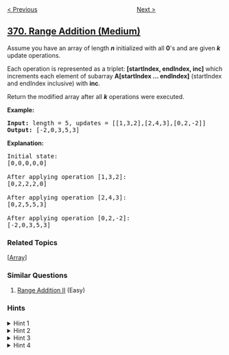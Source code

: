 <!--|This file generated by command(leetcode description); DO NOT EDIT.    |-->
<!--+----------------------------------------------------------------------+-->
<!--|@author    openset <openset.wang@gmail.com>                           |-->
<!--|@link      https://github.com/openset                                 |-->
<!--|@home      https://github.com/openset/leetcode                        |-->
<!--+----------------------------------------------------------------------+-->

[< Previous](https://github.com/openset/leetcode/tree/master/problems/plus-one-linked-list "Plus One Linked List")
　　　　　　　　　　　　　　　　
[Next >](https://github.com/openset/leetcode/tree/master/problems/sum-of-two-integers "Sum of Two Integers")

## [370. Range Addition (Medium)](https://leetcode.com/problems/range-addition "区间加法")

<p>Assume you have an array of length <b><i>n</i></b> initialized with all <b>0</b>&#39;s and are given <b><i>k</i></b> update operations.</p>

<p>Each operation is represented as a triplet: <b>[startIndex, endIndex, inc]</b> which increments each element of subarray <b>A[startIndex ... endIndex]</b> (startIndex and endIndex inclusive) with <b>inc</b>.</p>

<p>Return the modified array after all <b><i>k</i></b> operations were executed.</p>

<p><strong>Example:</strong></p>

<pre>
<strong>Input: </strong>length = <span id="example-input-1-1">5</span>, updates = <span id="example-input-1-2">[[1,3,2],[2,4,3],[0,2,-2]]</span>
<strong>Output: </strong><span id="example-output-1">[-2,0,3,5,3]</span>
</pre>

<p><b>Explanation:</b></p>

<pre>
Initial state:
[0,0,0,0,0]

After applying operation [1,3,2]:
[0,2,2,2,0]

After applying operation [2,4,3]:
[0,2,5,5,3]

After applying operation [0,2,-2]:
[-2,0,3,5,3]
</pre>

### Related Topics
  [[Array](https://github.com/openset/leetcode/tree/master/tag/array/README.md)]

### Similar Questions
  1. [Range Addition II](https://github.com/openset/leetcode/tree/master/problems/range-addition-ii) (Easy)

### Hints
<details>
<summary>Hint 1</summary>
Thinking of using advanced data structures? You are thinking it too complicated.
</details>

<details>
<summary>Hint 2</summary>
For each update operation, do you really need to update all elements between i and j?
</details>

<details>
<summary>Hint 3</summary>
Update only the first and end element is sufficient.
</details>

<details>
<summary>Hint 4</summary>
The optimal time complexity is O(<b><i>k</i></b> + <b><i>n</i></b>) and uses O(1) extra space.
</details>
